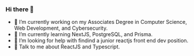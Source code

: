 ### Hi there 👋

- 🔭 I’m currently working on my Associates Degree in Computer Science, Web Development, and Cybersecurity.
- 🌱 I’m currently learning NextJS, PostgreSQL, and Prisma.
- 🤔 I’m looking for help with findind a junior reactjs front end dev position. 
- 💬 Talk to me about ReactJS and Typescript. 

